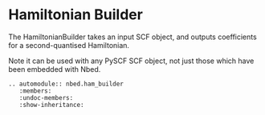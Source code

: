 # Hamiltonian Builder

The HamiltonianBuilder takes an input SCF object,
and outputs coefficients for a second-quantised Hamiltonian.

Note it can be used with any PySCF SCF object,
not just those which have been embedded with Nbed.

```{eval-rst}
.. automodule:: nbed.ham_builder
   :members:
   :undoc-members:
   :show-inheritance:
```
